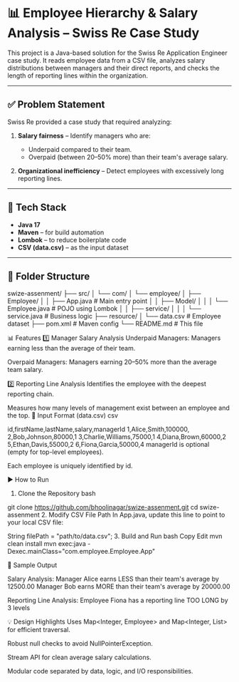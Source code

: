 # 📊 Employee Hierarchy & Salary Analysis – Swiss Re Case Study

This project is a Java-based solution for the Swiss Re Application Engineer case study. It reads employee data from a CSV file, analyzes salary distributions between managers and their direct reports, and checks the length of reporting lines within the organization.

---

## ✅ Problem Statement

Swiss Re provided a case study that required analyzing:

1. **Salary fairness** – Identify managers who are:
   - Underpaid compared to their team.
   - Overpaid (between 20–50% more) than their team's average salary.

2. **Organizational inefficiency** – Detect employees with excessively long reporting lines.

---

## 🧰 Tech Stack

- **Java 17**
- **Maven** – for build automation
- **Lombok** – to reduce boilerplate code
- **CSV (data.csv)** – as the input dataset

---

## 📁 Folder Structure

swize-assenment/
├── src/
│   └── com/
│       └── employee/
│           ├── Employee/
│           │   ├── App.java               # Main entry point
│           │   ├── Model/
│           │   │   └── Employee.java      # POJO using Lombok
│           │   ├── service/
│           │   │   └── service.java       # Business logic
├── resource/
│   └── data.csv                            # Employee dataset
├── pom.xml                                 # Maven config
└── README.md                               # This file

📊 Features
1️⃣ Manager Salary Analysis
Underpaid Managers: Managers earning less than the average of their team.

Overpaid Managers: Managers earning 20–50% more than the average team salary.

2️⃣ Reporting Line Analysis
Identifies the employee with the deepest reporting chain.

Measures how many levels of management exist between an employee and the top.
📁 Input Format (data.csv)
csv

id,firstName,lastName,salary,managerId
1,Alice,Smith,100000,
2,Bob,Johnson,80000,1
3,Charlie,Williams,75000,1
4,Diana,Brown,60000,2
5,Ethan,Davis,55000,2
6,Fiona,Garcia,50000,4
managerId is optional (empty for top-level employees).

Each employee is uniquely identified by id.

▶️ How to Run
1. Clone the Repository
bash

git clone https://github.com/bhoolinagar/swize-assenment.git
cd swize-assenment
2. Modify CSV File Path
In App.java, update this line to point to your local CSV file:

String filePath = "path/to/data.csv";
3. Build and Run
bash
Copy
Edit
mvn clean install
mvn exec:java -Dexec.mainClass="com.employee.Employee.App"

📌 Sample Output

Salary Analysis:
Manager Alice earns LESS than their team's average by 12500.00
Manager Bob earns MORE than their team's average by 20000.00

Reporting Line Analysis:
Employee Fiona has a reporting line TOO LONG by 3 levels


💡 Design Highlights
Uses Map<Integer, Employee> and Map<Integer, List<Employee>> for efficient traversal.

Robust null checks to avoid NullPointerException.

Stream API for clean average salary calculations.

Modular code separated by data, logic, and I/O responsibilities.
